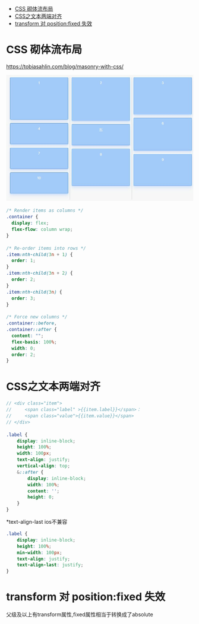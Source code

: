 
<!-- TOC -->

- [CSS 砌体流布局](#css-砌体流布局)
- [CSS之文本两端对齐](#css之文本两端对齐)
- [transform 对 position:fixed 失效](#transform-对-positionfixed-失效)

<!-- /TOC -->

# CSS 砌体流布局

https://tobiasahlin.com/blog/masonry-with-css/

![20190625092132](./images/20190625092132.jpg)

```css
/* Render items as columns */
.container {
  display: flex;
  flex-flow: column wrap;
}

/* Re-order items into rows */
.item:nth-child(3n + 1) {
  order: 1;
}
.item:nth-child(3n + 2) {
  order: 2;
}
.item:nth-child(3n) {
  order: 3;
}

/* Force new columns */
.container::before,
.container::after {
  content: "";
  flex-basis: 100%;
  width: 0;
  order: 2;
}
```

# CSS之文本两端对齐

```scss
// <div class="item">
//     <span class="label" >{{item.label}}</span>：
//     <span class="value">{{item.value}}</span>
// </div>

.label {
    display: inline-block;
    height: 100%;
    width: 100px;
    text-align: justify;
    vertical-align: top;
    &::after {
        display: inline-block;
        width: 100%;
        content: '';
        height: 0;
    }
}
```

*text-align-last ios不兼容

```scss
.label {
    display: inline-block;
    height: 100%;
    min-width: 100px;
    text-align: justify;
    text-align-last: justify;
}
```

# transform 对 position:fixed 失效

父级及以上有transform属性,fixed属性相当于转换成了absolute
